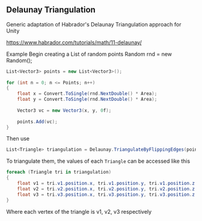 ## Delaunay Triangulation

Generic adaptation of Habrador's Delaunay Triangulation approach for Unity

https://www.habrador.com/tutorials/math/11-delaunay/

Example
Begin creating a List of random points
    Random rnd = new Random();
```csharp
List<Vector3> points = new List<Vector3>();
    
for (int n = 0; n <= Points; n++)
{
    float x = Convert.ToSingle(rnd.NextDouble() * Area);
    float y = Convert.ToSingle(rnd.NextDouble() * Area);
    
    Vector3 vc = new Vector3(x, y, 0f);
    
    points.Add(vc);
}
```

Then use

```csharp
List<Triangle> triangulation = Delaunay.TriangulateByFlippingEdges(points);
```

To triangulate them, the values of each ```Triangle``` can be accessed like this

```csharp
foreach (Triangle tri in triangulation)
{
    float v1 = tri.v1.position.x, tri.v1.position.y, tri.v1.position.z;
    float v2 = tri.v2.position.x, tri.v2.position.y, tri.v2.position.z;
    float v3 = tri.v3.position.x, tri.v3.position.y, tri.v3.position.z;
}
```

Where each vertex of the triangle is v1, v2, v3 respectively
